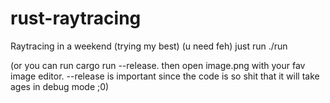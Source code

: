 # rust-raytracing
Raytracing in a weekend (trying my best)
(u need feh)
just run ./run

(or you can run cargo run --release. then open image.png with your fav image editor. --release is important since the code is so shit that it will take ages in debug mode ;0)
